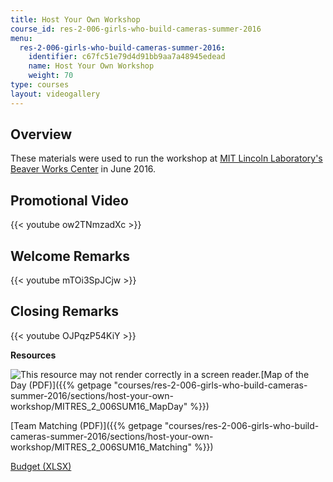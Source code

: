 ```yaml
---
title: Host Your Own Workshop
course_id: res-2-006-girls-who-build-cameras-summer-2016
menu:
  res-2-006-girls-who-build-cameras-summer-2016:
    identifier: c67fc51e79d4d91bb9aa7a48945edead
    name: Host Your Own Workshop
    weight: 70
type: courses
layout: videogallery
---
```

Overview
--------

These materials were used to run the workshop at [MIT Lincoln Laboratory's Beaver Works Center](https://beaverworks.ll.mit.edu/CMS/bw/) in June 2016.

Promotional Video
-----------------

{{< youtube ow2TNmzadXc >}}

Welcome Remarks
---------------

{{< youtube mTOi3SpJCjw >}}

Closing Remarks
---------------

{{< youtube OJPqzP54KiY >}}

**Resources**

![This resource may not render correctly in a screen reader.](/images/inacessible.gif)[Map of the Day (PDF)]({{% getpage "courses/res-2-006-girls-who-build-cameras-summer-2016/sections/host-your-own-workshop/MITRES_2_006SUM16_MapDay" %}})

[Team Matching (PDF)]({{% getpage "courses/res-2-006-girls-who-build-cameras-summer-2016/sections/host-your-own-workshop/MITRES_2_006SUM16_Matching" %}})

[Budget (XLSX)](https://open-learning-course-data-ci.s3.amazonaws.com/res-2-006-girls-who-build-cameras-summer-2016/1274248048fefd1f6b2e032f1c50f4ed_RES2006_SU16_Budget.xlsx)